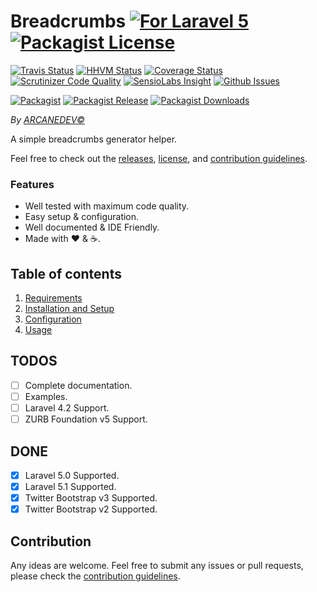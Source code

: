 Breadcrumbs [![For Laravel 5][badge_laravel]](https://github.com/ARCANEDEV/Breadcrumbs#breadcrumbs) [![Packagist License][badge_license]](LICENSE.md)
==============
[![Travis Status][badge_build]](https://travis-ci.org/ARCANEDEV/Breadcrumbs)
[![HHVM Status][badge_hhvm]](http://hhvm.h4cc.de/package/arcanedev/breadcrumbs)
[![Coverage Status][badge_coverage]](https://scrutinizer-ci.com/g/ARCANEDEV/Breadcrumbs/?branch=master)
[![Scrutinizer Code Quality][badge_quality]](https://scrutinizer-ci.com/g/ARCANEDEV/Breadcrumbs/?branch=master)
[![SensioLabs Insight][badge_insight]](https://insight.sensiolabs.com/projects/f3fd137f-6b3e-42dc-bac6-fdc98720e3c2)
[![Github Issues][badge_issues]](https://github.com/ARCANEDEV/Breadcrumbs/issues)

[![Packagist][badge_package]](https://packagist.org/packages/arcanedev/breadcrumbs)
[![Packagist Release][badge_release]](https://packagist.org/packages/arcanedev/breadcrumbs)
[![Packagist Downloads][badge_downloads]](https://packagist.org/packages/arcanedev/breadcrumbs)

[badge_laravel]:   https://img.shields.io/badge/for%20Laravel-5.0%7C5.1-orange.svg?style=flat-square
[badge_license]:   https://img.shields.io/packagist/l/arcanedev/breadcrumbs.svg?style=flat-square
[badge_build]:     https://img.shields.io/travis/ARCANEDEV/Breadcrumbs.svg?style=flat-square
[badge_hhvm]:      https://img.shields.io/hhvm/arcanedev/breadcrumbs.svg?style=flat-square
[badge_coverage]:  https://img.shields.io/scrutinizer/coverage/g/ARCANEDEV/Breadcrumbs.svg?style=flat-square
[badge_quality]:   https://img.shields.io/scrutinizer/g/ARCANEDEV/Breadcrumbs.svg?style=flat-square
[badge_insight]:   https://img.shields.io/sensiolabs/i/f3fd137f-6b3e-42dc-bac6-fdc98720e3c2.svg?style=flat-square
[badge_issues]:    https://img.shields.io/github/issues/ARCANEDEV/Breadcrumbs.svg?style=flat-square
[badge_package]:   https://img.shields.io/badge/package-arcanedev/breadcrumbs-blue.svg?style=flat-square
[badge_release]:   https://img.shields.io/packagist/v/arcanedev/breadcrumbs.svg?style=flat-square
[badge_downloads]: https://img.shields.io/packagist/dt/arcanedev/breadcrumbs.svg?style=flat-square

*By [ARCANEDEV&copy;](http://www.arcanedev.net/)*

A simple breadcrumbs generator helper.

Feel free to check out the [releases](https://github.com/ARCANEDEV/Breadcrumbs/releases), [license](LICENSE.md), and [contribution guidelines](CONTRIBUTING.md).

### Features

  * Well tested with maximum code quality.
  * Easy setup &amp; configuration.
  * Well documented &amp; IDE Friendly. 
  * Made with :heart: &amp; :coffee:.

## Table of contents

  1. [Requirements](_docs/1-Requirements.md)
  2. [Installation and Setup](_docs/2-Installation-and-Setup.md)
  3. [Configuration](_docs/3-Configuration.md)
  4. [Usage](_docs/4-Usage.md)

## TODOS

  - [ ] Complete documentation.
  - [ ] Examples. 
  - [ ] Laravel 4.2 Support.
  - [ ] ZURB Foundation v5 Support.

## DONE

  - [x] Laravel 5.0 Supported.
  - [x] Laravel 5.1 Supported.
  - [x] Twitter Bootstrap v3 Supported.
  - [x] Twitter Bootstrap v2 Supported.

## Contribution

Any ideas are welcome. Feel free to submit any issues or pull requests, please check the [contribution guidelines](CONTRIBUTING.md).
